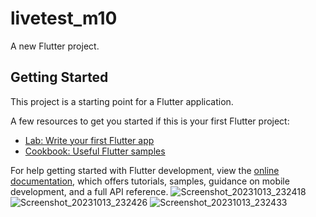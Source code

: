 # livetest_m10

A new Flutter project.

## Getting Started

This project is a starting point for a Flutter application.

A few resources to get you started if this is your first Flutter project:

- [Lab: Write your first Flutter app](https://docs.flutter.dev/get-started/codelab)
- [Cookbook: Useful Flutter samples](https://docs.flutter.dev/cookbook)

For help getting started with Flutter development, view the
[online documentation](https://docs.flutter.dev/), which offers tutorials,
samples, guidance on mobile development, and a full API reference.
![Screenshot_20231013_232418](https://github.com/Minhaj-Mahim/livetest_m10/assets/144513919/06ff023d-f847-4825-915f-f950a6765f0d)
![Screenshot_20231013_232426](https://github.com/Minhaj-Mahim/livetest_m10/assets/144513919/206cf8b9-11a4-4275-b4b5-5d272520166a)
![Screenshot_20231013_232433](https://github.com/Minhaj-Mahim/livetest_m10/assets/144513919/adea5811-181c-43cf-92ab-ce613faa97ed)



